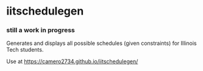 # iitschedulegen
### still a work in progress
Generates and displays all possible schedules (given constraints) for Illinois Tech students.

Use at https://camero2734.github.io/iitschedulegen/
